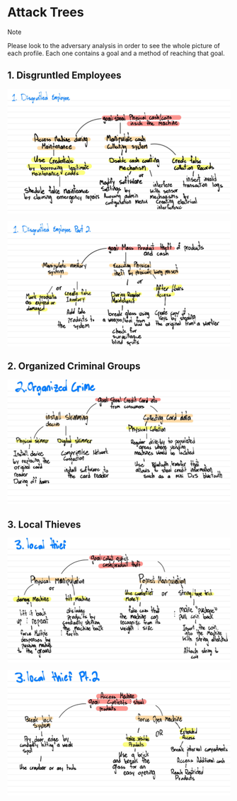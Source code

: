 # Attack Trees

>[!NOTE]
>Please look to the adversary analysis in order to see the whole picture of each profile. Each one contains a goal and a method of reaching that goal.

## 1. Disgruntled Employees
![Attack Tree Graphs](photos/AttackTrees/AT1.jpg)

![Tree](photos/AttackTrees/AT2.jpg)

## 2. Organized Criminal Groups
![Tree3](photos/AttackTrees/AT3.jpg)

## 3. Local Thieves
![Tree4](photos/AttackTrees/AT4.jpg)

![Tree5](photos/AttackTrees/AT5.jpg)
